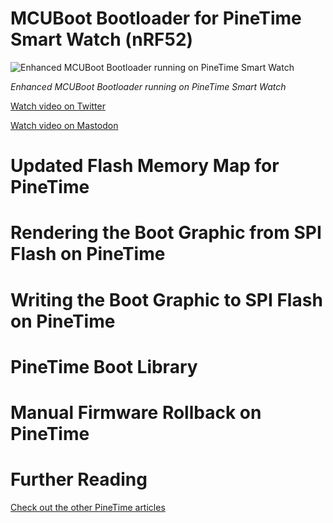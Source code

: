 # MCUBoot Bootloader for PineTime Smart Watch (nRF52)

![Enhanced MCUBoot Bootloader running on PineTime Smart Watch](https://lupyuen.github.io/images/mcuboot-photo2-small.jpg)

_Enhanced MCUBoot Bootloader running on PineTime Smart Watch_

[Watch video on Twitter](https://twitter.com/MisterTechBlog/status/1261568945728876544?s=20)

[Watch video on Mastodon](https://qoto.org/@lupyuen/104177098953236703)

# Updated Flash Memory Map for PineTime

# Rendering the Boot Graphic from SPI Flash on PineTime

# Writing the Boot Graphic to SPI Flash on PineTime

# PineTime Boot Library

# Manual Firmware Rollback on PineTime

# Further Reading

[Check out the other PineTime articles](https://github.com/lupyuen/pinetime-rust-mynewt/blob/master/README.md)
